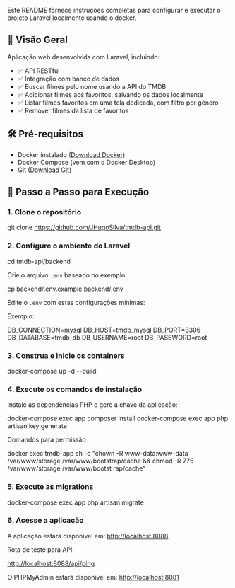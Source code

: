 
Este README fornece instruções completas para configurar e executar o projeto Laravel localmente usando o docker.

## 📌 **Visão Geral**

Aplicação web desenvolvida com Laravel, incluindo:

* ✅ API RESTful
* ✅ Integração com banco de dados
* ✅ Buscar filmes pelo nome usando a API do TMDB
* ✅ Adicionar filmes aos favoritos, salvando os dados localmente
* ✅ Listar filmes favoritos em uma tela dedicada, com filtro por gênero
* ✅ Remover filmes da lista de favoritos

## 🛠️ **Pré-requisitos**

* Docker instalado ([Download Docker](https://www.docker.com/get-started))
* Docker Compose (vem com o Docker Desktop)
* Git ([Download Git](https://git-scm.com/downloads))

## 🚀 **Passo a Passo para Execução**

### 1. Clone o repositório

git clone https://github.com/JHugoSilva/tmdb-api.git

### 2. Configure o ambiente do Laravel

cd tmdb-api/backend

Crie o arquivo `.env` baseado no exemplo:

cp backend/.env.example backend/.env

Edite o `.env` com estas configurações mínimas:

Exemplo:

DB_CONNECTION=mysql
DB_HOST=tmdb_mysql
DB_PORT=3306
DB_DATABASE=tmdb_db
DB_USERNAME=root
DB_PASSWORD=root

### 3. Construa e inicie os containers

docker-compose up -d --build

### 4. Execute os comandos de instalação

Instale as dependências PHP e gere a chave da aplicação:

docker-compose exec app composer install
docker-compose exec app php artisan key:generate

Comandos para permissão

docker exec tmdb-app sh -c "chown -R www-data:www-data /var/www/storage /var/www/bootstrap/cache && chmod -R 775 /var/www/storage /var/www/bootst
rap/cache"

### 5. Execute as migrations

docker-compose exec app php artisan migrate

### 6. Acesse a aplicação

A aplicação estará disponível em:
[http://localhost:8088](http://localhost:8088)

Rota de teste para API:

[http://localhost:8088/api/ping](http://localhost:8088/api/ping)

O PHPMyAdmin estará disponível em:
[http://localhost:8081](http://localhost:8081/)

